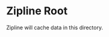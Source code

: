 Zipline Root
========================================================================
Zipline will cache data in this directory.